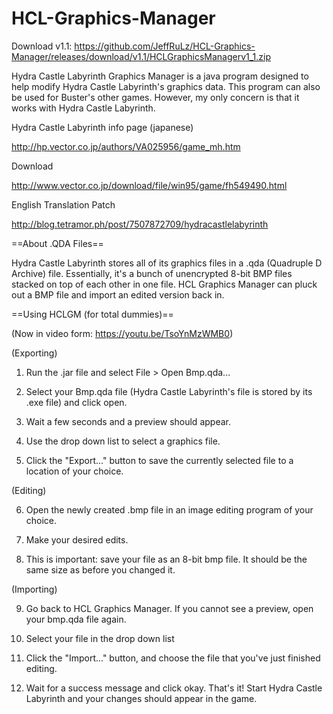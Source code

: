 # HCL-Graphics-Manager

Download v1.1:
https://github.com/JeffRuLz/HCL-Graphics-Manager/releases/download/v1.1/HCLGraphicsManagerv1_1.zip

Hydra Castle Labyrinth Graphics Manager is a java program designed to help modify Hydra Castle Labyrinth's graphics data.
This program can also be used for Buster's other games. However, my only concern is that it works with Hydra Castle Labyrinth.

Hydra Castle Labyrinth info page (japanese)

http://hp.vector.co.jp/authors/VA025956/game_mh.htm


Download

http://www.vector.co.jp/download/file/win95/game/fh549490.html


English Translation Patch

http://blog.tetramor.ph/post/7507872709/hydracastlelabyrinth


==About .QDA Files==

Hydra Castle Labyrinth stores all of its graphics files in a .qda (Quadruple D Archive) file. Essentially, it's a bunch of unencrypted 8-bit BMP files stacked on top of each other in one file.
HCL Graphics Manager can pluck out a BMP file and import an edited version back in.

==Using HCLGM (for total dummies)==

(Now in video form: https://youtu.be/TsoYnMzWMB0)

(Exporting)

1. Run the .jar file and select File > Open Bmp.qda...

2. Select your Bmp.qda file (Hydra Castle Labyrinth's file is stored by its .exe file) and click open.

3. Wait a few seconds and a preview should appear.

4. Use the drop down list to select a graphics file.

5. Click the "Export..." button to save the currently selected file to a location of your choice.

(Editing)

6. Open the newly created .bmp file in an image editing program of your choice.

7. Make your desired edits.

8. This is important: save your file as an 8-bit bmp file. It should be the same size as before you changed it.

(Importing)

9. Go back to HCL Graphics Manager. If you cannot see a preview, open your bmp.qda file again.

10. Select your file in the drop down list

11. Click the "Import..." button, and choose the file that you've just finished editing.

12. Wait for a success message and click okay. That's it! Start Hydra Castle Labyrinth and your changes should appear in the game.
